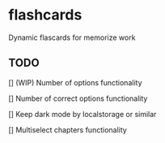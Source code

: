 # flashcards
Dynamic flascards for memorize work

## TODO

[] (WIP) Number of options functionality

[] Number of correct options functionality

[] Keep dark mode by localstorage or similar

[] Multiselect chapters functionality